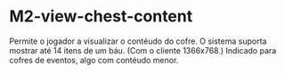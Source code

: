 # M2-view-chest-content
Permite o jogador a visualizar o contéudo do cofre. O sistema suporta mostrar até 14 itens de um báu. (Com o cliente 1366x768.) Indicado para cofres de eventos, algo com contéudo menor.
